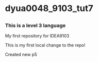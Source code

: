 # dyua0048_9103_tut7
##
### This is a level 3 language
My first repository for IDEA9103

This is my first local change to the repo!

Created new p5

